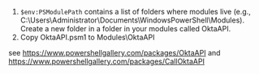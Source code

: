 1. `$env:PSModulePath` contains a list of folders where modules live (e.g., C:\Users\Administrator\Documents\WindowsPowerShell\Modules). 
Create a new folder in a folder in your modules called OktaAPI.
2. Copy OktaAPI.psm1 to Modules\OktaAPI

see https://www.powershellgallery.com/packages/OktaAPI and https://www.powershellgallery.com/packages/CallOktaAPI
